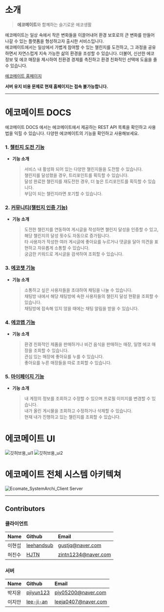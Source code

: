 # 소개

> **에코메이트**와 함꼐하는 슬기로운 에코생활  

에코메이트는 일상 속에서 작은 변화들을 이끌어내어 환경 보호로의 큰 변화를 만들어 나갈 수 있는 플랫폼을 형성하고자 출시한 서비스입니다.  
에코메이트에서는 일상에서 가볍게 참여할 수 있는 챌린지를 도전하고, 그 과정을 공유하면서 자연스럽게 지속 가능한 삶의 환경을 조성할 수 있습니다. 더불어, 신선한 에코 정보 및 에코 매장을 제시하여 친환경 경제를 촉진하고 환경 친화적인 선택에 도움을 줄 수 있습니다.   


[에코메이트 홈페이지]()  


**서버 유지 비용 문제로 현재 홈페이지는 접속 불가능합니다.**
 ***


 # 에코메이트 DOCS
 에코메이트 DOCS 에서는 에코메이트에서 제공하는 REST API 목록을 확인하고 사용법을 익힐 수 있습니다.
 다양한 에코메이트의 기능을 확인하고 사용해보세요.


### 1. [챌린지 도전 기능]()
* **기능 소개**
  > 서비스 내 활성화 되어 있는 다양한 챌린지들을 도전할 수 있습니다.  
  > 챌린지를 달성했을 경우, 트리포인트를 획득할 수 있습니다.  
  > 달성 완료한 챌린지를 재도전한 경우, 더 높은 트리포인트를 획득할 수 있습니다.  
  > 부담이 되는 챌린지라면 포기할 수 있습니다.  


 
### 2. [커뮤니티(챌린지 인증 기능)]()
* **기능 소개**
  > 도전한 챌린지를 연동하여 게시글을 작성하면 챌린지 달성을 인증할 수 있고, 해당 챌린지의 달성 횟수도 자동으로 증가됩니다.  
  > 타 사용자가 작성한 여러 게시글에 좋아요를 누르거나 댓글을 달아 의견을 표현하고 자유롭게 소통할 수 있습니다.  
  > 궁금한 키워드로 게시글을 검색하여 조회할 수 있습니다.  


  
### 3. [에코챗 기능]()
* **기능 소개**
  > 소통하고 싶은 사용자들을 초대하여 채팅을 나눌 수 있습니다.  
  > 채팅방 내에서 해당 채팅방에 속한 사용자들의 챌린지 달성 현황을 조회할 수 있습니다.  
  > 채팅방에 접속해 있지 않을 때에는 채팅 알림을 받을 수 있습니다.


  
### 4. [에코맵 기능]()
* **기능 소개**
  > 환경 친화적인 제품을 판매하거나 비건 음식을 판매하는 매장, 일명 에코 매장을 조회할 수 있습니다.   
  > 관심 있는 매장에 좋아요를 누를 수 있습니다.  
  > 좋아요를 누른 매장들을 따로 조회할 수 있습니다.


    
### 5. [마이페이지 기능]()
* **기능 소개**
  > 내 계정의 정보를 조회하고 수정할 수 있으며 프로필 이미지를 변경할 수 있습니다.  
  > 내가 올린 게시물을 조회하고 수정하거나 삭제할 수 있습니다.  
  > 현재 내가 진행하고 있는 챌린지를 조회할 수 있습니다.  

# 에코메이트 UI
![깃허브용_ui1](https://github.com/Eco-Mate/.github/assets/75007765/ceaf3736-5de9-4388-9dce-6e1f8528b3c9)
![깃허브용_ui2](https://github.com/Eco-Mate/.github/assets/75007765/47ea6df3-e991-4105-98da-3bc31ea19121)

# 에코메이트 전체 시스템 아키텍쳐
![Ecomate_SystemArchi_Client Server](https://github.com/Eco-Mate/.github/assets/75007765/6d28c739-8457-48ca-82f6-7edf9b11c09e)

***
## Contributors
### 클라이언트
|Name|Github|Email|
|:---|:---|:---|
|이현섭|[leehandsub](https://github.com/leehandsub)|gustjq@naver.com|
|허진수|[HJTN](https://github.com/HJTN)|zintn1234@naver.com|
### 서버
|Name|Github|Email|
|:---|:---|:---|
|박지윤|[pjiyun123](https://github.com/pjiyun123)|pjy05200@naver.com|
|이지안|[lee-ji-an](https://github.com/lee-ji-an)|leeja0407@naver.com|
